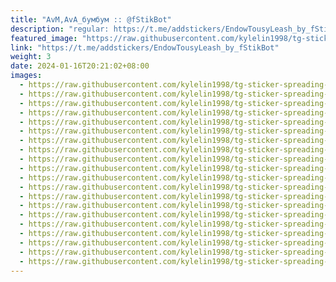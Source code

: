 ```yaml
---
title: "AvM,AvA_бумбум :: @fStikBot"
description: "regular: https://t.me/addstickers/EndowTousyLeash_by_fStikBot"
featured_image: "https://raw.githubusercontent.com/kylelin1998/tg-sticker-spreading-worldwide-images/main/img/0095928a-2e46-43db-a9c5-71a2de37de7e.jpg"
link: "https://t.me/addstickers/EndowTousyLeash_by_fStikBot"
weight: 3
date: 2024-01-16T20:21:02+08:00
images:
  - https://raw.githubusercontent.com/kylelin1998/tg-sticker-spreading-worldwide-images/main/img/0095928a-2e46-43db-a9c5-71a2de37de7e.jpg
  - https://raw.githubusercontent.com/kylelin1998/tg-sticker-spreading-worldwide-images/main/img/5ae7baba-372f-4a16-912b-ee6ba398aea7.jpg
  - https://raw.githubusercontent.com/kylelin1998/tg-sticker-spreading-worldwide-images/main/img/2be5447d-1b54-4c53-a637-3bfcf48f6be5.jpg
  - https://raw.githubusercontent.com/kylelin1998/tg-sticker-spreading-worldwide-images/main/img/8b3a38f2-7cc1-4822-9711-35bef4f5e7ef.jpg
  - https://raw.githubusercontent.com/kylelin1998/tg-sticker-spreading-worldwide-images/main/img/4724c15d-02ae-4801-b149-85d30b66e526.jpg
  - https://raw.githubusercontent.com/kylelin1998/tg-sticker-spreading-worldwide-images/main/img/f3277abf-f957-4ed6-9889-7c11bf2bb100.jpg
  - https://raw.githubusercontent.com/kylelin1998/tg-sticker-spreading-worldwide-images/main/img/4fd7c2cc-e8a1-4e4c-b757-cde25a6953e8.jpg
  - https://raw.githubusercontent.com/kylelin1998/tg-sticker-spreading-worldwide-images/main/img/44781134-0342-47ca-8906-72fe103e3568.jpg
  - https://raw.githubusercontent.com/kylelin1998/tg-sticker-spreading-worldwide-images/main/img/d6c06baf-290b-48e7-93e1-7ef823e05b84.jpg
  - https://raw.githubusercontent.com/kylelin1998/tg-sticker-spreading-worldwide-images/main/img/afccb015-4940-496f-8471-e3f4ccf6579a.jpg
  - https://raw.githubusercontent.com/kylelin1998/tg-sticker-spreading-worldwide-images/main/img/06f9dbc1-e55e-4bf1-99fd-dec24f82d32e.jpg
  - https://raw.githubusercontent.com/kylelin1998/tg-sticker-spreading-worldwide-images/main/img/fb89dc0e-f7b6-4636-8cba-8aa0158c4b0d.jpg
  - https://raw.githubusercontent.com/kylelin1998/tg-sticker-spreading-worldwide-images/main/img/e7416d49-f9f5-48ed-bb8a-4fcf87badb35.jpg
  - https://raw.githubusercontent.com/kylelin1998/tg-sticker-spreading-worldwide-images/main/img/cf334ff7-2ad1-4ccb-9789-e8938fb59aa1.jpg
  - https://raw.githubusercontent.com/kylelin1998/tg-sticker-spreading-worldwide-images/main/img/08996929-cb1d-4e30-8c02-4d9bf60836ac.jpg
  - https://raw.githubusercontent.com/kylelin1998/tg-sticker-spreading-worldwide-images/main/img/c738105e-d1c8-4087-ad14-aa8e558d6e5d.jpg
  - https://raw.githubusercontent.com/kylelin1998/tg-sticker-spreading-worldwide-images/main/img/cb338b52-d1a3-41f6-9b81-d4d32fc21ce0.jpg
  - https://raw.githubusercontent.com/kylelin1998/tg-sticker-spreading-worldwide-images/main/img/df109321-f2a3-46b0-a636-61ed5b4f40fe.jpg
  - https://raw.githubusercontent.com/kylelin1998/tg-sticker-spreading-worldwide-images/main/img/fddcf6ea-bf4b-4d68-ab63-115cea957f69.jpg
  - https://raw.githubusercontent.com/kylelin1998/tg-sticker-spreading-worldwide-images/main/img/75411ae5-284e-4bba-b99d-41768a6b6175.jpg
---
```

